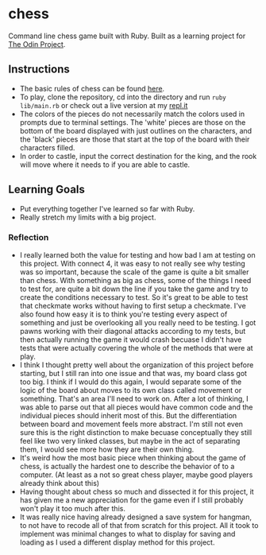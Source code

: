 # chess
Command line chess game built with Ruby.  Built as a learning project for [The Odin Project](https://www.theodinproject.com/lessons/ruby-final-project).

## Instructions
- The basic rules of chess can be found [here](https://www.chessvariants.com/d.chess/chess.html).
- To play, clone the repository, cd into the directory and run `ruby lib/main.rb` or check out a live version at my [repl.it](https://repl.it/@QuentinPongratz/chess#README.md)
- The colors of the pieces do not necessarily match the colors used in prompts due to terminal settings. The 'white' pieces are those on the bottom of the board displayed with just outlines on the characters, and the 'black' pieces are those that start at the top of the board with their characters filled.
- In order to castle, input the correct destination for the king, and the rook will move where it needs to if you are able to castle.

## Learning Goals
- Put everything together I've learned so far with Ruby.
- Really stretch my limits with a big project.

### Reflection
- I really learned both the value for testing and how bad I am at testing on this project. With connect 4, it was easy to not really see why testing was so important, because the scale of the game is quite a bit smaller than chess. With something as big as chess, some of the things I need to test for, are quite a bit down the line if you take the game and try to create the conditions necessary to test. So it's great to be able to test that checkmate works without having to first setup a checkmate. I've also found how easy it is to think you're testing every aspect of something and just be overlooking all you really need to be testing. I got pawns working with their diagonal attacks according to my tests, but then actually running the game it would crash becuase I didn't have tests that were actually covering the whole of the methods that were at play.
- I think I thought pretty well about the organization of this project before starting, but I still ran into one issue and that was, my board class got too big. I think if I would do this again, I would separate some of the logic of the board about moves to its own class called movement or something. That's an area I'll need to work on. After a lot of thinking, I was able to parse out that all pieces would have common code and the individual pieces should inherit most of this. But the differentiation between board and movement feels more abstract. I'm still not even sure this is the right distinction to make becuase conceptually they still feel like two very linked classes, but maybe in the act of separating them, I would see more how they are their own thing.
- It's weird how the most basic piece when thinking about the game of chess, is actually the hardest one to describe the behavior of to a computer. (At least as a not so great chess player, maybe good players already think about this)
- Having thought about chess so much and dissected it for this project, it has given me a new appreciation for the game even if I still probably won't play it too much after this.
- It was really nice having already designed a save system for hangman, to not have to recode all of that from scratch for this project. All it took to implement was minimal changes to what to display for saving and loading as I used a different display method for this project.
